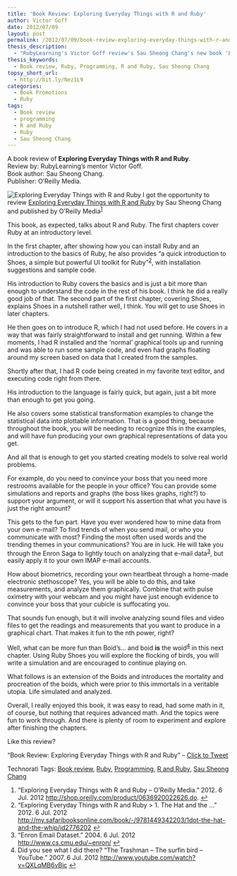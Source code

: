 ```yaml
---
title: 'Book Review: Exploring Everyday Things with R and Ruby'
author: Victor Goff
date: 2012/07/09
layout: post
permalink: /2012/07/09/book-review-exploring-everyday-things-with-r-and-ruby/
thesis_description:
  - "RubyLearning's Victor Goff review's Sau Sheong Chang's new book 'Exploring Everyday Things with R and Ruby'."
thesis_keywords:
  - Book review, Ruby, Programming, R and Ruby, Sau Sheong Chang
topsy_short_url:
  - http://bit.ly/Nez1L9
categories:
  - Book Promotions
  - Ruby
tags:
  - Book review
  - programming
  - R and Ruby
  - Ruby
  - Sau Sheong Chang
---
```

<div>
  <p class="update">
    A book review of <strong>Exploring Everyday Things with R and Ruby</strong>.<br />Review by: RubyLearning&#8217;s mentor Victor Goff.<br />Book author: Sau Sheong Chang.<br /> Publisher: O&#8217;Reilly Media.
  </p>
  
  <p class="block">
    <img class="alignright" src="http://rubylearning.com/images/cat.gif" alt="Exploring Everyday Things with R and Ruby" /> <span class="drop_cap">I</span> got the opportunity to review <a href="http://shop.oreilly.com/product/0636920022626.do">Exploring Everyday Things with R and Ruby</a> by Sau Sheong Chang and published by O&#8217;Reilly Media<sup class='footnote'><a href='#fn-6609-1' id='fnref-6609-1'>1</a></sup>
  </p>
  
  <p>
    This book, as expected, talks about R and Ruby. The first chapters cover Ruby at an introductory level.
  </p>
  
  <p>
    In the first chapter, after showing how you can install Ruby and an introduction to the basics of Ruby, he also provides &#8220;a quick introduction to Shoes, a simple but powerful UI toolkit for Ruby&#8221;<sup class='footnote'><a href='#fn-6609-2' id='fnref-6609-2'>2</a></sup>, with installation suggestions and sample code.
  </p>
  
  <p>
    His introduction to Ruby covers the basics and is just a bit more than enough to understand the code in the rest of his book. I think he did a really good job of that. The second part of the first chapter, covering Shoes, explains Shoes in a nutshell rather well, I think. You will get to use Shoes in later chapters.
  </p>
  
  <p>
    He then goes on to introduce R, which I had not used before. He covers in a way that was fairly straightforward to install and get running. Within a few moments, I had R installed and the &#8216;normal&#8217; graphical tools up and running and was able to run some sample code, and even had graphs floating around my screen based on data that I created from the samples.
  </p>
  
  <p>
    Shortly after that, I had R code being created in my favorite text editor, and executing code right from there.
  </p>
  
  <p>
    His introduction to the language is fairly quick, but again, just a bit more than enough to get you going.
  </p>
  
  <p>
    He also covers some statistical transformation examples to change the statistical data into plottable information. That is a good thing, because throughout the book, you will be needing to recognize this in the examples, and will have fun producing your own graphical representations of data you get.
  </p>
  
  <p>
    And all that is enough to get you started creating models to solve real world problems.
  </p>
  
  <p>
    For example, do you need to convince your boss that you need more restrooms available for the people in your office? You can provide some simulations and reports and graphs (the boss likes graphs, right?) to support your argument, or will it support his assertion that what you have is just the right amount?
  </p>
  
  <p>
    This gets to the fun part. Have you ever wondered how to mine data from your own e-mail? To find trends of when you send mail, or who you communicate with most? Finding the most often used words and the trending themes in your communications? You are in luck. He will take you through the Enron Saga to lightly touch on analyzing that e-mail data<sup class='footnote'><a href='#fn-6609-3' id='fnref-6609-3'>3</a></sup>, but easily apply it to your own IMAP e-mail accounts.
  </p>
  
  <p>
    How about biometrics, recording your own heartbeat through a home-made electronic stethoscope? Yes, you will be able to do this, and take measurements, and analyze them graphically. Combine that with pulse oximetry with your webcam and you might have just enough evidence to convince your boss that your cubicle is suffocating you.
  </p>
  
  <p>
    That sounds fun enough, but it will involve analyzing sound files and video files to get the readings and measurements that you want to produce in a graphical chart. That makes it fun to the nth power, right?
  </p>
  
  <p>
    Well, what can be more fun than Boid&#8217;s&#8230; and boid <b>is</b> the woid<sup class='footnote'><a href='#fn-6609-4' id='fnref-6609-4'>4</a></sup> in this next chapter. Using Ruby Shoes you will explore the flocking of birds, you will write a simulation and are encouraged to continue playing on.
  </p>
  
  <p>
    What follows is an extension of the Boids and introduces the mortality and procreation of the boids, which were prior to this immortals in a veritable utopia. Life simulated and analyzed.
  </p>
  
  <p>
    Overall, I really enjoyed this book, it was easy to read, had some math in it, of course, but nothing that requires advanced math. And the topics were fun to work through. And there is plenty of room to experiment and explore after finishing the chapters.
  </p>
  
  <p>
    Like this review?
  </p>
  
  <p class="alert">
    &#8220;Book Review: Exploring Everyday Things with R and Ruby&#8221; &#8211; <a href="https://twitter.com/intent/tweet?text=Book+Review%3A+Exploring+Everyday+Things+with+R+and+Ruby+http%3A%2F%2Fbit.ly%2FNez21o" title="Book Review: Exploring Everyday Things with R and Ruby">Click to Tweet</a>
  </p>
</div>

Technorati Tags: <a href="http://technorati.com/tag/Book+review" rel="tag">Book review</a>, <a href="http://technorati.com/tag/Ruby" rel="tag"> Ruby</a>, <a href="http://technorati.com/tag/Programming" rel="tag"> Programming</a>, <a href="http://technorati.com/tag/R+and+Ruby" rel="tag"> R and Ruby</a>, <a href="http://technorati.com/tag/Sau+Sheong+Chang" rel="tag"> Sau Sheong Chang</a>

<div class='footnotes'>
  <div class='footnotedivider'>
  </div>
  
  <ol>
    <li id='fn-6609-1'>
      &#8220;Exploring Everyday Things with R and Ruby &#8211; O&#8217;Reilly Media.&#8221; 2012. 6 Jul. 2012 <a href="http://shop.oreilly.com/product/0636920022626.do">http://shop.oreilly.com/product/0636920022626.do</a>. <span class='footnotereverse'><a href='#fnref-6609-1'>&#8617;</a></span>
    </li>
    <li id='fn-6609-2'>
      &#8220;Exploring Everyday Things with R and Ruby > 1. The Hat and the &#8230;&#8221; 2012. 6 Jul. 2012 <a href="http://my.safaribooksonline.com/book/-/9781449342203/1dot-the-hat-and-the-whip/id2776202">http://my.safaribooksonline.com/book/-/9781449342203/1dot-the-hat-and-the-whip/id2776202</a> <span class='footnotereverse'><a href='#fnref-6609-2'>&#8617;</a></span>
    </li>
    <li id='fn-6609-3'>
      &#8220;Enron Email Dataset.&#8221; 2004. 6 Jul. 2012 <a href="http://www.cs.cmu.edu/~enron/">http://www.cs.cmu.edu/~enron/</a> <span class='footnotereverse'><a href='#fnref-6609-3'>&#8617;</a></span>
    </li>
    <li id='fn-6609-4'>
      Did you see what I did there? &#8220;The Trashman &#8211; The surfin bird &#8211; YouTube.&#8221; 2007. 6 Jul. 2012 <a href="http://www.youtube.com/watch?v=QXLqMB6vBic">http://www.youtube.com/watch?v=QXLqMB6vBic</a> <span class='footnotereverse'><a href='#fnref-6609-4'>&#8617;</a></span>
    </li>
  </ol>
</div>
